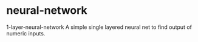 # neural-network
1-layer-neural-network
A simple single layered neural net to find output of numeric inputs.
